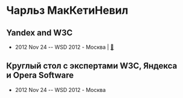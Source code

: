 # Чарльз МакКетиНевил

## Yandex and W3C
- 2012 Nov 24 -- WSD 2012 - Москва  | [:notebook:](https://wsd.events/2012/11/24/pres/yandex-w3c/)  
## Круглый стол с экспертами W3C, Яндекса и Opera Software
- 2012 Nov 24 -- WSD 2012 - Москва    
